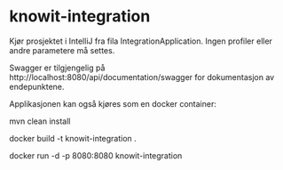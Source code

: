 # knowit-integration

Kjør prosjektet i IntelliJ fra fila IntegrationApplication. Ingen profiler eller andre parametere må settes.

Swagger er tilgjengelig på http://localhost:8080/api/documentation/swagger for dokumentasjon av endepunktene. 

Applikasjonen kan også kjøres som en docker container:

mvn clean install

docker build -t knowit-integration .

docker run -d -p 8080:8080 knowit-integration

##